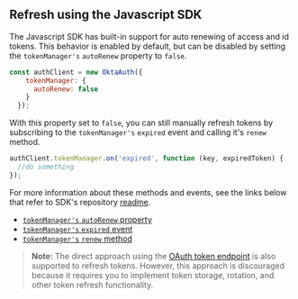 ## Refresh using the Javascript SDK

The Javascript SDK has built-in support for auto renewing of access and
id tokens. This behavior is enabled by default, but can be disabled by
setting the `tokenManager's` `autoRenew` property to `false`.

```javascript
const authClient = new OktaAuth({
    tokenManager: {
      autoRenew: false
    }
  });
```

With this property set to `false`, you can still manually refresh tokens by
subscribing to the `tokenManager's` `expired` event and calling it's
`renew` method.

```javascript
authClient.tokenManager.on('expired', function (key, expiredToken) {
  //do something
});
```

For more information about these methods and events, see the links below that
refer to SDK's repository [readme](https://github.com/okta/okta-auth-js#readme).

* [`tokenManager's` `autoRenew` property](https://github.com//okta/okta-auth-js#autorenew)
* [`tokenManager's` `expired` event](https://github.com/okta/okta-auth-js#tokenmanageronevent-callback-context)
* [`tokenManager's` `renew` method](https://github.com/okta/okta-auth-js#tokenmanagerrenewkey)

> **Note:** The direct approach using the
[OAuth token endpoint](#refresh-using-the-oauth-token-endpoint) is also supported to
refresh tokens. However, this approach is discouraged because it requires
you to implement token storage, rotation, and other token refresh functionality.
